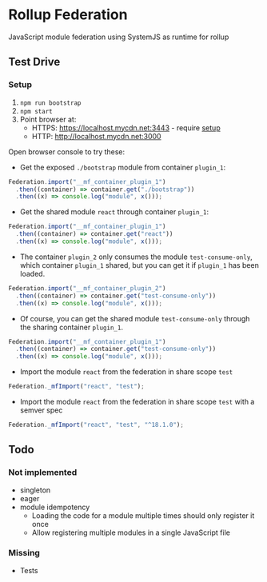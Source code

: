 # Rollup Federation

JavaScript module federation using SystemJS as runtime for rollup

## Test Drive

### Setup

1. `npm run bootstrap`
2. `npm start`
3. Point browser at:
   - HTTPS: <https://localhost.mycdn.net:3443> - require [setup](./certs/README.md)
   - HTTP: <http://localhost.mycdn.net:3000>

Open browser console to try these:

- Get the exposed `./bootstrap` module from container `plugin_1`:

```js
Federation.import("__mf_container_plugin_1")
  .then((container) => container.get("./bootstrap"))
  .then((x) => console.log("module", x()));
```

- Get the shared module `react` through container `plugin_1`:

```js
Federation.import("__mf_container_plugin_1")
  .then((container) => container.get("react"))
  .then((x) => console.log("module", x()));
```

- The container `plugin_2` only consumes the module `test-consume-only`, which container `plugin_1` shared, but you can get it if `plugin_1` has been loaded.

```js
Federation.import("__mf_container_plugin_2")
  .then((container) => container.get("test-consume-only"))
  .then((x) => console.log("module", x()));
```

- Of course, you can get the shared module `test-consume-only` through the sharing container `plugin_1`.

```js
Federation.import("__mf_container_plugin_1")
  .then((container) => container.get("test-consume-only"))
  .then((x) => console.log("module", x()));
```

- Import the module `react` from the federation in share scope `test`

```js
Federation._mfImport("react", "test");
```

- Import the module `react` from the federation in share scope `test` with a semver spec

```js
Federation._mfImport("react", "test", "^18.1.0");
```

## Todo

### Not implemented

- singleton
- eager
- module idempotency
  - Loading the code for a module multiple times should only register it once
  - Allow registering multiple modules in a single JavaScript file

### Missing

- Tests
